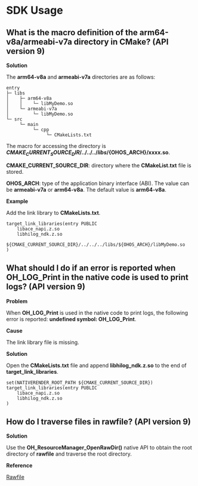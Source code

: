 # SDK Usage


## What is the macro definition of the arm64-v8a/armeabi-v7a directory in CMake? (API version 9)

**Solution**

The **arm64-v8a** and **armeabi-v7a** directories are as follows:

```
entry
├─ libs
│    ├─ arm64-v8a
│    │    └─ libMyDemo.so
│    └─ armeabi-v7a
│         └─ libMyDemo.so
└─ src
     └─ main
          └─ cpp
               └─ CMakeLists.txt
```

The macro for accessing the directory is **${CMAKE_CURRENT_SOURCE_DIR}/../../../libs/${OHOS_ARCH}/xxxx.so**.

**CMAKE_CURRENT_SOURCE_DIR**: directory where the **CMakeList.txt** file is stored.

**OHOS_ARCH**: type of the application binary interface (ABI). The value can be **armeabi-v7a** or **arm64-v8a**. The default value is **arm64-v8a**.

**Example**

Add the link library to **CMakeLists.txt**.

```
target_link_libraries(entry PUBLIC
    libace_napi.z.so
    libhilog_ndk.z.so
    ${CMAKE_CURRENT_SOURCE_DIR}/../../../libs/${OHOS_ARCH}/libMyDemo.so
)
```


## What should I do if an error is reported when OH_LOG_Print in the native code is used to print logs? (API version 9)

**Problem**

When **OH\_LOG\_Print** is used in the native code to print logs, the following error is reported: **undefined symbol: OH_LOG_Print**.

**Cause**

The link library file is missing.

**Solution**

Open the **CMakeLists.txt** file and append **libhilog_ndk.z.so** to the end of **target_link_libraries**.

```
set(NATIVERENDER_ROOT_PATH ${CMAKE_CURRENT_SOURCE_DIR})
target_link_libraries(entry PUBLIC
    libace_napi.z.so
    libhilog_ndk.z.so
)
```


## How do I traverse files in rawfile? (API version 9)

**Solution**

Use the **OH_ResourceManager_OpenRawDir()** native API to obtain the root directory of **rawfile** and traverse the root directory.

**Reference**

[Rawfile](../reference/apis-localization-kit/rawfile.md)
